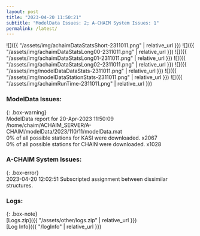 ```yaml
---
layout: post
title: "2023-04-20 11:50:21"
subtitle: "ModelData Issues: 2; A-CHAIM System Issues: 1"
permalink: /latest/
---
```


![]({{ "/assets/img/achaimDataStatsShort-2311011.png" | relative_url }})
![]({{ "/assets/img/achaimDataStatsLong00-2311011.png" | relative_url }})
![]({{ "/assets/img/achaimDataStatsLong01-2311011.png" | relative_url }})
![]({{ "/assets/img/achaimDataStatsLong02-2311011.png" | relative_url }})
![]({{ "/assets/img/modelDataDataStats-2311011.png" | relative_url }})
![]({{ "/assets/img/modelDataStationStats-2311011.png" | relative_url }})
![]({{ "/assets/img/achaimRunTime-2311011.png" | relative_url }})


### ModelData Issues:  
  
{: .box-warning}  
 ModelData report for 20-Apr-2023 11:50:09   
 /home/chaim/ACHAIM_SERVER/A-CHAIM/modelData/2023/110/11/modelData.mat   
 0% of all possible stations for KASI were downloaded. x2067   
 0% of all possible stations for CHAIN were downloaded. x1028   
  
### A-CHAIM System Issues:  
  
{: .box-error}  
2023-04-20 12:02:51 Subscripted assignment between dissimilar structures.  

### Logs:  
  
{: .box-note}  
[Logs.zip]({{ "/assets/other/logs.zip" | relative_url }})  
[Log Info]({{ "/logInfo" | relative_url }})  

